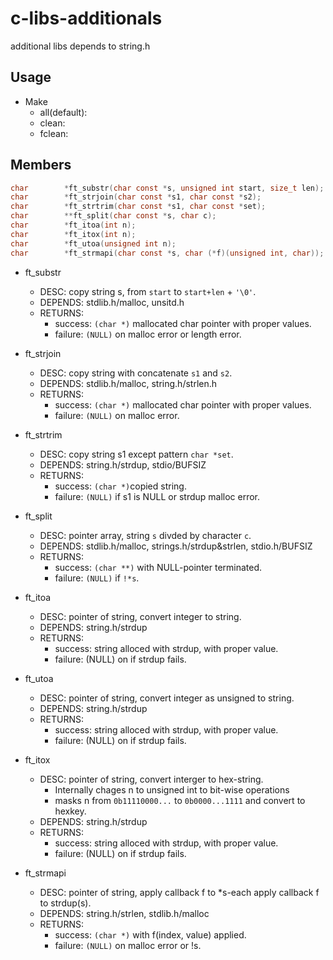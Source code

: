 # c-libs-additionals
additional libs depends to string.h

## Usage

- Make
    - all(default):
    - clean:
    - fclean:

## Members

```additinals.h
char        *ft_substr(char const *s, unsigned int start, size_t len);
char        *ft_strjoin(char const *s1, char const *s2);
char        *ft_strtrim(char const *s1, char const *set);
char        **ft_split(char const *s, char c);
char        *ft_itoa(int n);
char        *ft_itox(int n);
char        *ft_utoa(unsigned int n);
char        *ft_strmapi(char const *s, char (*f)(unsigned int, char));
```

- ft_substr
    - DESC: copy string s, from ``start`` to ``start+len`` + ``'\0'``.
    - DEPENDS: stdlib.h/malloc, unsitd.h
    - RETURNS:
        - success: ``(char *)`` mallocated char pointer with proper values.
        - failure: ``(NULL)`` on malloc error or length error.

- ft_strjoin
    - DESC: copy string with concatenate ``s1`` and ``s2``.
    - DEPENDS: stdlib.h/malloc, string.h/strlen.h
    - RETURNS:
        - success: ``(char *)`` mallocated char pointer with proper values.
        - failure: ``(NULL)`` on malloc error.

- ft_strtrim
    - DESC: copy string s1 except pattern ``char *set``.
    - DEPENDS: string.h/strdup, stdio/BUFSIZ
    - RETURNS: 
        - success: ``(char *)``copied string.
        - failure: ``(NULL)`` if s1 is NULL or strdup malloc error. 

- ft_split
    - DESC: pointer array, string ``s`` divded by character ``c``.
    - DEPENDS: stdlib.h/malloc, strings.h/strdup&strlen, stdio.h/BUFSIZ
    - RETURNS:
        - success: ``(char **)`` with NULL-pointer terminated.
        - failure: ``(NULL)`` if ``!*s``.

- ft_itoa
    - DESC: pointer of string, convert integer to string.
    - DEPENDS: string.h/strdup
    - RETURNS:
        - success: string alloced with strdup, with proper value.
        - failure: (NULL) on if strdup fails.

- ft_utoa
    - DESC: pointer of string, convert integer as unsigned to string.
    - DEPENDS: string.h/strdup
    - RETURNS:
        - success: string alloced with strdup, with proper value.
        - failure: (NULL) on if strdup fails.

- ft_itox
    - DESC: pointer of string, convert interger to hex-string.
        - Internally chages n to unsigned int to bit-wise operations
        - masks n from ``0b11110000...`` to ``0b0000...1111`` and convert to hexkey.
    - DEPENDS: string.h/strdup
    - RETURNS:
        - success: string alloced with strdup, with proper value.
        - failure: (NULL) on if strdup fails.


- ft_strmapi
    - DESC: pointer of string, apply callback f to *s-each apply callback f to strdup(s). 
    - DEPENDS: string.h/strlen, stdlib.h/malloc
    - RETURNS:
        - success: ``(char *)`` with f(index, value) applied.
        - failure: ``(NULL)`` on malloc error or !s.

